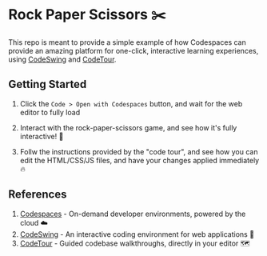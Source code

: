 # Rock Paper Scissors ✂️

This repo is meant to provide a simple example of how Codespaces can provide an amazing platform for one-click, interactive learning experiences, using [CodeSwing](https://aka.ms/codeswing) and [CodeTour](https://aka.ms/codetour). 

## Getting Started

1. Click the `Code > Open with Codespaces` button, and wait for the web editor to fully load

1. Interact with the rock-paper-scissors game, and see how it's fully interactive! 🚀

1. Follw the instructions provided by the "code tour", and see how you can edit the HTML/CSS/JS files, and have your changes applied immediately 🔥

## References

1. [Codespaces](https://github.com/features/codespaces) - On-demand developer environments, powered by the cloud ☁️
1. [CodeSwing](https://aka.ms/codeswing) - An interactive coding environment for web applications 💃
1. [CodeTour](https://aka.ms/codetour) - Guided codebase walkthroughs, directly in your editor 🗺️